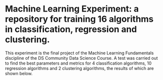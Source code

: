 # Machine Learning Experiment: a repository for training 16 algorithms in classification, regression and clustering.

This experiment is the final project of the Machine Learning Fundamentals discipline of the DS Community Data Science Course. 
A test was carried out to find the best parameters and metrics for 4 classification algorithms, 10 regression algorithms and 2 clustering algorithms, the results of which are shown below.
